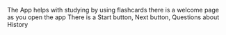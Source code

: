 The App helps with studying by using flashcards
there is a welcome page as you open the app
There is a Start button, Next button, Questions about History

